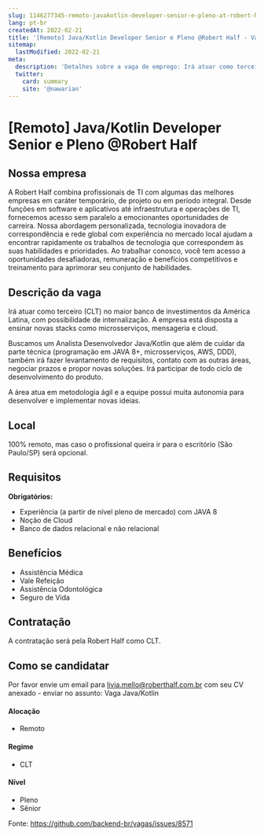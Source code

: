 ```yaml
---
slug: 1146277345-remoto-javakotlin-developer-senior-e-pleno-at-robert-half
lang: pt-br
createdAt: 2022-02-21
title: '[Remoto] Java/Kotlin Developer Senior e Pleno @Robert Half - Vaga de Emprego'
sitemap:
  lastModified: 2022-02-21
meta:
  description: 'Detalhes sobre a vaga de emprego: Irá atuar como terceiro (CLT) no maior banco de investimentos da América Latina, com possibilidade de internalização. A empresa está disposta a ensinar novas stacks como microsserviços, mensageria e cloud.  Buscamos um Analista Desenvolvedor Java/Kotlin que além de cuidar da parte técnica (programação em JAVA 8+, microsserviços, AWS, DDD), também irá fazer levantamento de requisitos, contato com as outras áreas, negociar prazos e propor novas soluções. Irá participar de todo ciclo de desenvolvimento do produto. A área atua em metodologia ágil e a equipe possui muita autonomia para desenvolver e implementar novas ideias.'
  twitter:
    card: summary
    site: '@nawarian'
---
```


# [Remoto] Java/Kotlin Developer Senior e Pleno @Robert Half

## Nossa empresa

A Robert Half combina profissionais de TI com algumas das melhores empresas em caráter temporário, de projeto ou em período integral. Desde funções em software e aplicativos até infraestrutura e operações de TI, fornecemos acesso sem paralelo a emocionantes oportunidades de carreira. Nossa abordagem personalizada, tecnologia inovadora de correspondência e rede global com experiência no mercado local ajudam a encontrar rapidamente os trabalhos de tecnologia que correspondem às suas habilidades e prioridades. Ao trabalhar conosco, você tem acesso a oportunidades desafiadoras, remuneração e benefícios competitivos e treinamento para aprimorar seu conjunto de habilidades.

## Descrição da vaga

Irá atuar como terceiro (CLT) no maior banco de investimentos da América Latina, com possibilidade de internalização. A empresa está disposta a ensinar novas stacks como microsserviços, mensageria e cloud.  

Buscamos um Analista Desenvolvedor Java/Kotlin que além de cuidar da parte técnica (programação em JAVA 8+, microsserviços, AWS, DDD), também irá fazer levantamento de requisitos, contato com as outras áreas, negociar prazos e propor novas soluções.
Irá participar de todo ciclo de desenvolvimento do produto.

A área atua em metodologia ágil e a equipe possui muita autonomia para desenvolver e implementar novas ideias.

## Local

100% remoto, mas caso o profissional queira ir para o escritório (São Paulo/SP) será opcional.

## Requisitos

**Obrigatórios:**
- Experiência (a partir de nível pleno de mercado) com JAVA 8
- Noção de Cloud
- Banco de dados relacional e não relacional

## Benefícios

- Assistência Médica
- Vale Refeição
- Assistência Odontológica
- Seguro de Vida

## Contratação

A contratação será pela Robert Half como CLT.

## Como se candidatar

Por favor envie um email para livia.mello@roberthalf.com.br com seu CV anexado - enviar no assunto: Vaga Java/Kotlin

#### Alocação
- Remoto

#### Regime
- CLT

#### Nível
- Pleno
- Sênior





Fonte: https://github.com/backend-br/vagas/issues/8571